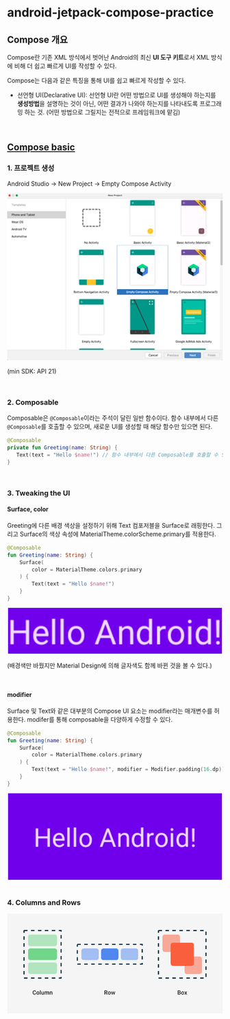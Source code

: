 # android-jetpack-compose-practice

## Compose 개요

Compose란 기존 XML 방식에서 벗어난 Android의 최신 **UI 도구 키트**로서 XML 방식에 비해 더 쉽고 빠르게 UI를 작성할 수 있다.

Compose는 다음과 같은 특징을 통해 UI를 쉽고 빠르게 작성할 수 있다.

* 선언형 UI(Declarative UI): 선언형 UI란 어떤 방법으로 UI를 생성해야 하는지를 **생성방법**을 설명하는 것이 아닌, 어떤 결과가 나와야 하는지를 나타내도록 프로그래밍 하는 것. (어떤 방법으로 그릴지는 전적으로 프레임워크에 맡김)

<br/>

## <a href="https://github.com/younhwan97/android-jetpack-compose-practice/tree/main/jetpack-compose-basic">Compose basic</a>

### 1. 프로젝트 생성

Android Studio -> New Project -> Empty Compose Activity

<div align="center">
    <img src="https://github.com/younhwan97/android-jetpack-compose-practice/blob/main/images/create-compose-project-step-1.png?raw=true" width="700">
</div>

(min SDK: API 21)

<br/>

### 2. Composable

Composable은 `@Composable`이라는 주석이 달린 일반 함수이다. 함수 내부에서 다른 `@Composable`를 호출할 수 있으며, 새로운 UI를 생성할 때 해당 함수만 있으면 된다.

```Kotlin
@Composable
private fun Greeting(name: String) {
   Text(text = "Hello $name!") // 함수 내부에서 다른 Composable를 호출할 수 있다.
}
```

<br/>

### 3. Tweaking the UI

#### **Surface, color**

Greeting에 다른 배경 색상을 설정하기 위해 Text 컴포저블을 Surface로 래핑한다. 그리고 Surface의 색상 속성에 MaterialTheme.colorScheme.primary를 적용한다.

```Kotlin
@Composable
fun Greeting(name: String) {
    Surface(
        color = MaterialTheme.colors.primary
    ) {
        Text(text = "Hello $name!")
    }
}
```
<div align="center">
    <img src="https://github.com/younhwan97/android-jetpack-compose-practice/blob/main/images/tweaking-the-ui.png?raw=true" width="500">
</div>

(배경색만 바꿨지만 Material Design에 의해 글자색도 함께 바뀐 것을 볼 수 있다.)

<br/>

#### **modifier**

Surface 및 Text와 같은 대부분의 Compose UI 요소는 modifier라는 매개변수를 허용한다. modifer를 통해 composable을 다양하게 수정할 수 있다.

```Kotlin
@Composable
fun Greeting(name: String) {
    Surface(
        color = MaterialTheme.colors.primary
    ) {
        Text(text = "Hello $name!", modifier = Modifier.padding(16.dp))
    }
}
```

<div align="center">
    <img src="https://github.com/younhwan97/android-jetpack-compose-practice/blob/main/images/tweaking-the-ui-2.png?raw=true" width="500">
</div>

<br/>

### 4. Columns and Rows

<div align="center">
    <img src="https://github.com/younhwan97/android-jetpack-compose-practice/blob/main/images/columns-and-rows-1.png?raw=true" width="700">
</div>